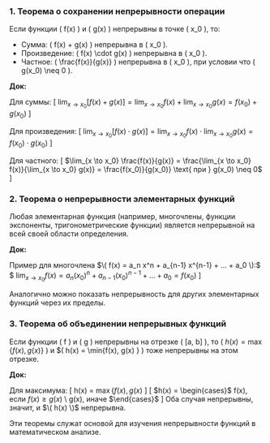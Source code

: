 

### 1. Теорема о сохранении непрерывности операции

Если функции \( f(x) \) и \( g(x) \) непрерывны в точке \( x_0 \), то:

- Сумма: \( f(x) + g(x) \) непрерывна в \( x_0 \).
- Произведение: \( f(x) \cdot g(x) \) непрерывна в \( x_0 \).
- Частное: \( \frac{f(x)}{g(x)} \) непрерывна в \( x_0 \), при условии что \( g(x_0) \neq 0 \).

**Док:** 

Для суммы:
\[
$\lim_{x \to x_0} [f(x) + g(x)] = \lim_{x \to x_0} f(x) + \lim_{x \to x_0} g(x) = f(x_0) + g(x_0)$
\]

Для произведения:
\[
$\lim_{x \to x_0} [f(x) \cdot g(x)] = \lim_{x \to x_0} f(x) \cdot \lim_{x \to x_0} g(x) = f(x_0) \cdot g(x_0)$
\]

Для частного:
\[
$\lim_{x \to x_0} \frac{f(x)}{g(x)} = \frac{\lim_{x \to x_0} f(x)}{\lim_{x \to x_0} g(x)} = \frac{f(x_0)}{g(x_0)} \text{ при } g(x_0) \neq 0$
\]

### 2. Теорема о непрерывности элементарных функций

Любая элементарная функция (например, многочлены, функции экспоненты, тригонометрические функции) является непрерывной на всей своей области определения.

**Док:** 

Пример для многочлена $\( f(x) = a_n x^n + a_{n-1} x^{n-1} + ... + a_0 \):$
\$
$\lim_{x \to x_0} f(x) = a_n (x_0)^n + a_{n-1} (x_0)^{n-1} + ... + a_0 = f(x_0)$
\]

Аналогично можно показать непрерывность для других элементарных функций через их пределы.

### 3. Теорема об объединении непрерывных функций

Если функции \( f \) и \( g \) непрерывны на отрезке \( [a, b] \), то \( $h(x) = \max\{f(x), g(x)$\} \) и $\( h(x) = \min\{f(x), g(x) \} \) тоже непрерывны на этом отрезке.

**Док:** 

Для максимума:
\[
h(x) = $\max\{f(x), g(x)$
\]
\[
$h(x) = \begin{cases}$
f(x),  $\text{если } f(x) \geq g(x)$ \\
g(x),  $\text{иначе}$
$\end{cases}$
\]
Оба случая непрерывны, значит, и $\( h(x) \)$ непрерывна.

Эти теоремы служат основой для изучения непрерывности функций в математическом анализе.